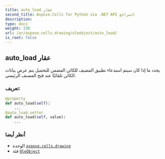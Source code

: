 ```yaml
---
title: auto_load عقار
second_title: Aspose.Cells for Python via .NET API المراجع
description:
type: docs
weight: 330
url: /ar/aspose.cells.drawing/oleobject/auto_load/
is_root: false
---
```

##  auto_load عقار

يحدد ما إذا كان سيتم استدعاء تطبيق المضيف للكائن المضمن للتحميل
يتم عرض بيانات الكائن تلقائيًا عند فتح المصنف الرئيسي.
###  تعريف:
```python
@property
def auto_load(self):
    ...
@auto_load.setter
def auto_load(self, value):
    ...
```

###  أنظر أيضا
* الوحدة [`aspose.cells.drawing`](../../)
* فئة [`OleObject`](/cells/python-net/ar/aspose.cells.drawing/oleobject)
